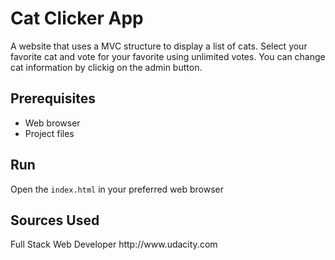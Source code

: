 <h1>Cat Clicker App</h1>
A website that uses a MVC structure to display a list of cats.
Select your favorite cat and vote for your favorite using unlimited votes.
You can change cat information by clickig on the admin button.

<h2>Prerequisites</h2>
    <ul>
        <li>Web browser</li>
        <li>Project files</li>
    </ul>
	
<h2>Run</h2>
	Open the <code>index.html</code> in your preferred web browser
    
<h2>Sources Used</h2>
    Full Stack Web Developer http://www.udacity.com